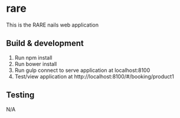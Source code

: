 # rare

This is the RARE nails web application

## Build & development

1. Run npm install
2. Run bower install
3. Run gulp connect to serve application at localhost:8100
4. Test/view application at http://localhost:8100/#/booking/product1

## Testing
N/A
